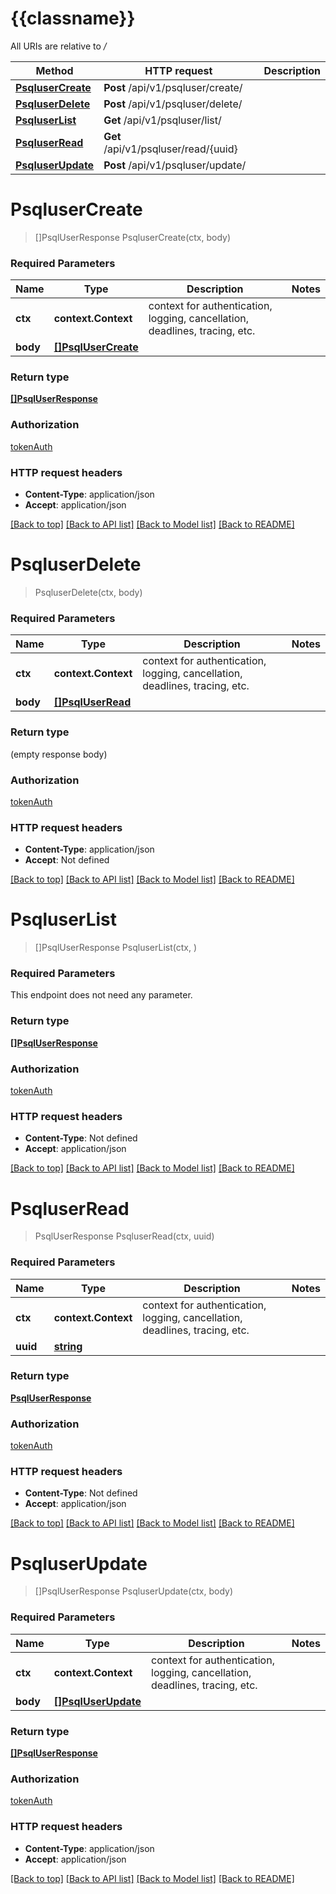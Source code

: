 # {{classname}}

All URIs are relative to */*

Method | HTTP request | Description
------------- | ------------- | -------------
[**PsqluserCreate**](PsqluserApi.md#PsqluserCreate) | **Post** /api/v1/psqluser/create/ | 
[**PsqluserDelete**](PsqluserApi.md#PsqluserDelete) | **Post** /api/v1/psqluser/delete/ | 
[**PsqluserList**](PsqluserApi.md#PsqluserList) | **Get** /api/v1/psqluser/list/ | 
[**PsqluserRead**](PsqluserApi.md#PsqluserRead) | **Get** /api/v1/psqluser/read/{uuid} | 
[**PsqluserUpdate**](PsqluserApi.md#PsqluserUpdate) | **Post** /api/v1/psqluser/update/ | 

# **PsqluserCreate**
> []PsqlUserResponse PsqluserCreate(ctx, body)


### Required Parameters

Name | Type | Description  | Notes
------------- | ------------- | ------------- | -------------
 **ctx** | **context.Context** | context for authentication, logging, cancellation, deadlines, tracing, etc.
  **body** | [**[]PsqlUserCreate**](PsqlUserCreate.md)|  | 

### Return type

[**[]PsqlUserResponse**](PsqlUserResponse.md)

### Authorization

[tokenAuth](../README.md#tokenAuth)

### HTTP request headers

 - **Content-Type**: application/json
 - **Accept**: application/json

[[Back to top]](#) [[Back to API list]](../README.md#documentation-for-api-endpoints) [[Back to Model list]](../README.md#documentation-for-models) [[Back to README]](../README.md)

# **PsqluserDelete**
> PsqluserDelete(ctx, body)


### Required Parameters

Name | Type | Description  | Notes
------------- | ------------- | ------------- | -------------
 **ctx** | **context.Context** | context for authentication, logging, cancellation, deadlines, tracing, etc.
  **body** | [**[]PsqlUserRead**](PsqlUserRead.md)|  | 

### Return type

 (empty response body)

### Authorization

[tokenAuth](../README.md#tokenAuth)

### HTTP request headers

 - **Content-Type**: application/json
 - **Accept**: Not defined

[[Back to top]](#) [[Back to API list]](../README.md#documentation-for-api-endpoints) [[Back to Model list]](../README.md#documentation-for-models) [[Back to README]](../README.md)

# **PsqluserList**
> []PsqlUserResponse PsqluserList(ctx, )


### Required Parameters
This endpoint does not need any parameter.

### Return type

[**[]PsqlUserResponse**](PsqlUserResponse.md)

### Authorization

[tokenAuth](../README.md#tokenAuth)

### HTTP request headers

 - **Content-Type**: Not defined
 - **Accept**: application/json

[[Back to top]](#) [[Back to API list]](../README.md#documentation-for-api-endpoints) [[Back to Model list]](../README.md#documentation-for-models) [[Back to README]](../README.md)

# **PsqluserRead**
> PsqlUserResponse PsqluserRead(ctx, uuid)


### Required Parameters

Name | Type | Description  | Notes
------------- | ------------- | ------------- | -------------
 **ctx** | **context.Context** | context for authentication, logging, cancellation, deadlines, tracing, etc.
  **uuid** | [**string**](.md)|  | 

### Return type

[**PsqlUserResponse**](PsqlUserResponse.md)

### Authorization

[tokenAuth](../README.md#tokenAuth)

### HTTP request headers

 - **Content-Type**: Not defined
 - **Accept**: application/json

[[Back to top]](#) [[Back to API list]](../README.md#documentation-for-api-endpoints) [[Back to Model list]](../README.md#documentation-for-models) [[Back to README]](../README.md)

# **PsqluserUpdate**
> []PsqlUserResponse PsqluserUpdate(ctx, body)


### Required Parameters

Name | Type | Description  | Notes
------------- | ------------- | ------------- | -------------
 **ctx** | **context.Context** | context for authentication, logging, cancellation, deadlines, tracing, etc.
  **body** | [**[]PsqlUserUpdate**](PsqlUserUpdate.md)|  | 

### Return type

[**[]PsqlUserResponse**](PsqlUserResponse.md)

### Authorization

[tokenAuth](../README.md#tokenAuth)

### HTTP request headers

 - **Content-Type**: application/json
 - **Accept**: application/json

[[Back to top]](#) [[Back to API list]](../README.md#documentation-for-api-endpoints) [[Back to Model list]](../README.md#documentation-for-models) [[Back to README]](../README.md)

